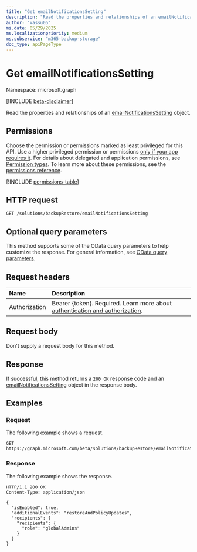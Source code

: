 ```yaml
---
title: "Get emailNotificationsSetting"
description: "Read the properties and relationships of an emailNotificationsSetting object."
author: "Vassu05"
ms.date: 05/29/2025
ms.localizationpriority: medium
ms.subservice: "m365-backup-storage"
doc_type: apiPageType
---
```


# Get emailNotificationsSetting

Namespace: microsoft.graph

[!INCLUDE [beta-disclaimer](../../includes/beta-disclaimer.md)]

Read the properties and relationships of an [emailNotificationsSetting](../resources/emailnotificationssetting.md) object.

## Permissions

Choose the permission or permissions marked as least privileged for this API. Use a higher privileged permission or permissions [only if your app requires it](/graph/permissions-overview#best-practices-for-using-microsoft-graph-permissions). For details about delegated and application permissions, see [Permission types](/graph/permissions-overview#permission-types). To learn more about these permissions, see the [permissions reference](/graph/permissions-reference).

<!-- {
  "blockType": "permissions",
  "name": "emailnotificationssetting-get-permissions"
}
-->
[!INCLUDE [permissions-table](../includes/permissions/emailnotificationssetting-get-permissions.md)]

## HTTP request

<!-- {
  "blockType": "ignored"
}
-->
``` http
GET /solutions/backupRestore/emailNotificationsSetting
```

## Optional query parameters

This method supports some of the OData query parameters to help customize the response. For general information, see [OData query parameters](/graph/query-parameters).

## Request headers

|Name|Description|
|:---|:---|
|Authorization|Bearer {token}. Required. Learn more about [authentication and authorization](/graph/auth/auth-concepts).|

## Request body

Don't supply a request body for this method.

## Response

If successful, this method returns a `200 OK` response code and an [emailNotificationsSetting](../resources/emailnotificationssetting.md) object in the response body.

## Examples

### Request

The following example shows a request.
<!-- {
  "blockType": "request",
  "name": "get_emailnotificationssetting"
}
-->
``` http
GET https://graph.microsoft.com/beta/solutions/backupRestore/emailNotificationsSetting
```

### Response

The following example shows the response.
<!-- {
  "blockType": "response",
  "truncated": true,
  "@odata.type": "microsoft.graph.emailNotificationsSetting"
}
-->
``` http
HTTP/1.1 200 OK
Content-Type: application/json

{
  "isEnabled": true,
  "additionalEvents": "restoreAndPolicyUpdates",
  "recipients": {
    "recipients": {
      "role": "globalAdmins"
    }
  }
}
```
